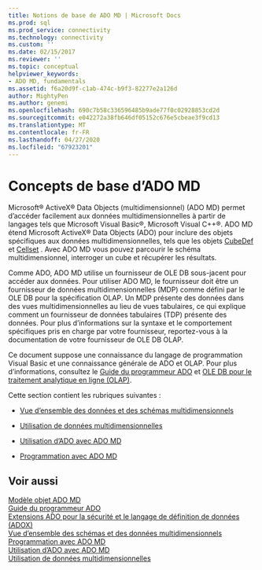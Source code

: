 ```yaml
---
title: Notions de base de ADO MD | Microsoft Docs
ms.prod: sql
ms.prod_service: connectivity
ms.technology: connectivity
ms.custom: ''
ms.date: 02/15/2017
ms.reviewer: ''
ms.topic: conceptual
helpviewer_keywords:
- ADO MD, fundamentals
ms.assetid: f6a20d9f-c1ab-474c-b9f3-82277e2a126d
author: MightyPen
ms.author: genemi
ms.openlocfilehash: 690c7b58c336596485b9ade77f0c02928853cd2d
ms.sourcegitcommit: e042272a38fb646df05152c676e5cbeae3f9cd13
ms.translationtype: MT
ms.contentlocale: fr-FR
ms.lasthandoff: 04/27/2020
ms.locfileid: "67923201"
---
```

# <a name="ado-md-fundamentals"></a>Concepts de base d’ADO MD
Microsoft® ActiveX® Data Objects (multidimensionnel) (ADO MD) permet d’accéder facilement aux données multidimensionnelles à partir de langages tels que Microsoft Visual Basic®, Microsoft Visual C++®. ADO MD étend Microsoft ActiveX® Data Objects (ADO) pour inclure des objets spécifiques aux données multidimensionnelles, tels que les objets [CubeDef](../../../ado/reference/ado-md-api/cubedef-object-ado-md.md) et [Cellset](../../../ado/reference/ado-md-api/cellset-object-ado-md.md) . Avec ADO MD vous pouvez parcourir le schéma multidimensionnel, interroger un cube et récupérer les résultats.  
  
 Comme ADO, ADO MD utilise un fournisseur de OLE DB sous-jacent pour accéder aux données. Pour utiliser ADO MD, le fournisseur doit être un fournisseur de données multidimensionnelles (MDP) comme défini par le OLE DB pour la spécification OLAP. Un MDP présente des données dans des vues multidimensionnelles au lieu de vues tabulaires, ce qui explique comment un fournisseur de données tabulaires (TDP) présente des données. Pour plus d’informations sur la syntaxe et le comportement spécifiques pris en charge par votre fournisseur, reportez-vous à la documentation de votre fournisseur de OLE DB OLAP.  
  
 Ce document suppose une connaissance du langage de programmation Visual Basic et une connaissance générale de ADO et OLAP. Pour plus d’informations, consultez le [Guide du programmeur ADO](../../../ado/guide/ado-programmer-s-guide.md) et [OLE DB pour le traitement analytique en ligne (OLAP)](https://msdn.microsoft.com/library/windows/desktop/ms717005.aspx).  
  
 Cette section contient les rubriques suivantes :  
  
-   [Vue d’ensemble des données et des schémas multidimensionnels](../../../ado/guide/multidimensional/overview-of-multidimensional-schemas-and-data.md)  
  
-   [Utilisation de données multidimensionnelles](../../../ado/guide/multidimensional/working-with-multidimensional-data.md)  
  
-   [Utilisation d’ADO avec ADO MD](../../../ado/guide/multidimensional/using-ado-with-ado-md.md)  
  
-   [Programmation avec ADO MD](../../../ado/guide/multidimensional/programming-with-ado-md.md)  
  
## <a name="see-also"></a>Voir aussi  
 [Modèle objet ADO MD](../../../ado/reference/ado-md-api/ado-md-object-model.md)   
 [Guide du programmeur ADO](../../../ado/guide/ado-programmer-s-guide.md)   
 [Extensions ADO pour la sécurité et le langage de définition de données (ADOX)](../../../ado/guide/extensions/ado-extensions-for-data-definition-language-and-security-adox.md)   
 [Vue d’ensemble des schémas et des données multidimensionnels](../../../ado/guide/multidimensional/overview-of-multidimensional-schemas-and-data.md)   
 [Programmation avec ADO MD](../../../ado/guide/multidimensional/programming-with-ado-md.md)   
 [Utilisation d’ADO avec ADO MD](../../../ado/guide/multidimensional/using-ado-with-ado-md.md)   
 [Utilisation de données multidimensionnelles](../../../ado/guide/multidimensional/working-with-multidimensional-data.md)
